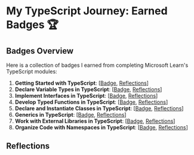 # My TypeScript Journey: Earned Badges 🏆

## Badges Overview

Here is a collection of badges I earned from completing Microsoft Learn's TypeScript modules:

1. **Getting Started with TypeScript**:
  [[Badge](https://learn.microsoft.com/en-us/users/vetalapo/achievements/uf9qbcd3),
  [Reflections](1.%20TypeScript-GettingStartedWithTypeScript-Reflections.md)]
2. **Declare Variable Types in TypeScript**:
  [[Badge](https://learn.microsoft.com/en-us/users/vetalapo/achievements/7ealy2ez),
  [Reflections](2.%20TypeScript-DeclareVariableTypesInTypeScript-Reflections.md)]
3. **Implement Interfaces in TypeScript**:
  [[Badge](https://learn.microsoft.com/en-us/users/vetalapo/achievements/dgbzq9fj),
  [Reflections](3.%20TypeScript-ImplementInterfacesInTypeScript-Reflections.md)]
4. **Develop Typed Functions in TypeScript**:
  [[Badge](badge-link),
  [Reflections](4.%20TypeScript-DevelopTypedFunctionsInTypeScript-Reflections.md)]
5. **Declare and Instantiate Classes in TypeScript**:
  [[Badge](badge-link),
  [Reflections](5.%20TypeScript-DeclareAndInstantiateClassesInTypeScript-Reflections.md)]
6. **Generics in TypeScript**:
  [[Badge](badge-link),
  [Reflections](6.%20TypeScript-GenericsInTypeScript-Reflections.md)]
7. **Work with External Libraries in TypeScript**:
  [[Badge](badge-link),
  [Reflections](7.%20TypeScript-WorkWithExternalLibrariesInTypeScript-Reflections.md)]
8. **Organize Code with Namespaces in TypeScript**:
  [[Badge](badge-link),
  [Reflections](8.%20TypeScript-OrganizeCodeWithNamespacesInTypeScript-Reflections.md)]

## Reflections
